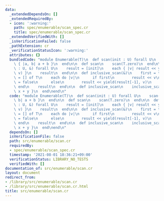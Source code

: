 ```yaml
---
data:
  _extendedDependsOn: []
  _extendedRequiredBy:
  - icon: ':warning:'
    path: spec/enumerable/scan_spec.cr
    title: spec/enumerable/scan_spec.cr
  _extendedVerifiedWith: []
  _isVerificationFailed: false
  _pathExtension: cr
  _verificationStatusIcon: ':warning:'
  attributes: {}
  bundledCode: "module Enumerable(T)\n  def scan(init : U) forall U\n    scan(init)\
    \ { |a, b| a + b }\n  end\n\n  def scan\n    scan(T.zero)\n  end\n\n  def scan(init\
    \ : U, &) forall U\n    result = [init]\n    each { |v| result << yield(result.last,\
    \ v) }\n    result\n  end\n\n  def inclusive_scan(&)\n    first = true\n    result\
    \ = [] of T\n    each do |v|\n      if first\n        result << v\n        first\
    \ = false\n      else\n        result << yield(result[-1], v)\n      end\n   \
    \ end\n    result\n  end\n\n  def inclusive_scan\n    inclusive_scan { |x, y|\
    \ x + y }\n  end\nend\n"
  code: "module Enumerable(T)\n  def scan(init : U) forall U\n    scan(init) { |a,\
    \ b| a + b }\n  end\n\n  def scan\n    scan(T.zero)\n  end\n\n  def scan(init\
    \ : U, &) forall U\n    result = [init]\n    each { |v| result << yield(result.last,\
    \ v) }\n    result\n  end\n\n  def inclusive_scan(&)\n    first = true\n    result\
    \ = [] of T\n    each do |v|\n      if first\n        result << v\n        first\
    \ = false\n      else\n        result << yield(result[-1], v)\n      end\n   \
    \ end\n    result\n  end\n\n  def inclusive_scan\n    inclusive_scan { |x, y|\
    \ x + y }\n  end\nend\n"
  dependsOn: []
  isVerificationFile: false
  path: src/enumerable/scan.cr
  requiredBy:
  - spec/enumerable/scan_spec.cr
  timestamp: '2021-08-01 18:36:21+09:00'
  verificationStatus: LIBRARY_NO_TESTS
  verifiedWith: []
documentation_of: src/enumerable/scan.cr
layout: document
redirect_from:
- /library/src/enumerable/scan.cr
- /library/src/enumerable/scan.cr.html
title: src/enumerable/scan.cr
---
```

